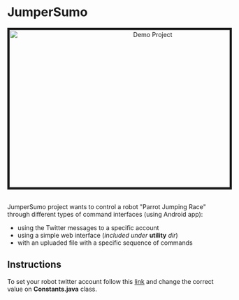 # JumperSumo

<div style="text-align:center">
<a href="http://www.youtube.com/watch?feature=player_embedded&v=88U83OlxF2Q
" target="_blank"><img src="http://img.youtube.com/vi/88U83OlxF2Q/0.jpg" 
alt="Demo Project" width="640" height="360" border="5" /></a>
</div>
<br />

JumperSumo project wants to control a robot "Parrot Jumping Race" through different types of command interfaces (using Android app): 
- using the Twitter messages to a specific account
- using a simple web interface (*included under* **utility** *dir*)
- with an upluaded file with a specific sequence of commands

## Instructions

To set your robot twitter account follow this [link](https://twittercommunity.com/t/how-do-i-find-my-consumer-key-and-secret/646/4) and change the correct value on **Constants.java** class.


